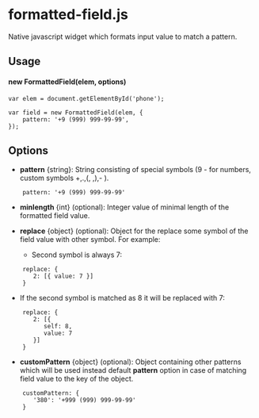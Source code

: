 formatted-field.js
==================

Native javascript widget which formats input value to match a pattern.

Usage
-----

#### new FormattedField(elem, options)

	var elem = document.getElementById('phone');
	
	var field = new FormattedField(elem, {
		pattern: '+9 (999) 999-99-99',
	});

Options
-------

* **pattern** {string}: String consisting of special symbols (9 - for numbers, custom symbols +,.,(, ,),- ).
```
	pattern: '+9 (999) 999-99-99'
```

* **minlength** {int} (optional): Integer value of minimal length of the formatted field value.

* **replace** {object} (optional): Object for the replace some symbol of the field value with other symbol. For example:
  * Second symbol is always 7:
```
	replace: {
	   2: [{ value: 7 }]
	}
```
  * If the second symbol is matched as 8 it will be replaced with 7:
```
	replace: {
	   2: [{
	      self: 8,
	      value: 7
	   }]
	}
```
* **customPattern** {object} (optional): Object containing other patterns which will be used instead default **pattern** option in case of matching field value to the key of the object.
```
	customPattern: {
	   '380': '+999 (999) 999-99-99'
	}
```
